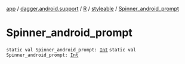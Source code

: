 [app](../../../index.md) / [dagger.android.support](../../index.md) / [R](../index.md) / [styleable](index.md) / [Spinner_android_prompt](./-spinner_android_prompt.md)

# Spinner_android_prompt

`static val Spinner_android_prompt: `[`Int`](https://kotlinlang.org/api/latest/jvm/stdlib/kotlin/-int/index.html)
`static val Spinner_android_prompt: `[`Int`](https://kotlinlang.org/api/latest/jvm/stdlib/kotlin/-int/index.html)